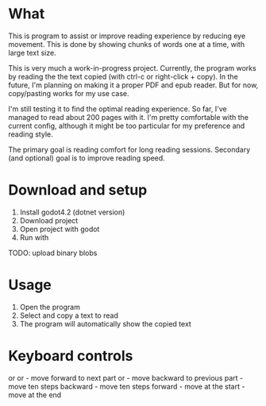 # What

This is program to assist or improve reading
experience by reducing eye movement. This
is done by showing chunks of words one
at a time, with large text size.

This is very much a work-in-progress project.
Currently, the program works by reading the
the text copied (with ctrl-c or right-click + copy).
In the future, I'm planning on making
it a proper PDF and epub reader. But for now,
copy/pasting works for my use case.

I'm still testing it to find
the optimal reading experience. So far,
I've managed to read about 200 pages with it. I'm
pretty comfortable with the current config,
although it might be too particular for
my preference and reading style.

The primary goal is reading comfort
for long reading sessions. Secondary
(and optional) goal is to improve reading speed.

# Download and setup

1. Install godot4.2 (dotnet version)
2. Download project
3. Open project with godot
4. Run with <F5>

TODO: upload binary blobs

# Usage

1. Open the program
2. Select and copy a text to read
3. The program will automatically show the copied text

# Keyboard controls

<space> or <enter> or <right> - move forward to next part
<backsppace> or <left> - move backward to previous part
<pageup> - move ten steps backward
<pagedown> - move ten steps forward
<home> - move at the start
<end> - move at the end
